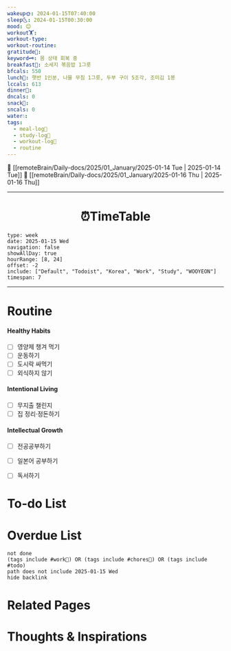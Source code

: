 ```yaml
---
wakeup🌞: 2024-01-15T07:40:00
sleep🌜: 2024-01-15T00:30:00
mood: 😊
workout🏋️: 
workout-type: 
workout-routine: 
gratitude🙏: 
keyword🗝️: 몸 상태 회복 중
breakfast🍳: 소세지 볶음밥 1그릇
bfcals: 550
lunch🍚: 햇반 1인분, 나물 무침 1그릇, 두부 구이 5조각, 조미김 1봉
lccals: 613
dinner🥗: 
dncals: 0
snack🍬: 
sncals: 0
water💧: 
tags:
  - meal-log📝
  - study-log📓
  - workout-log💪
  - routine
---
```


🔺 [[remoteBrain/Daily-docs/2025/01_January/2025-01-14 Tue | 2025-01-14 Tue]]
🔻 [[remoteBrain/Daily-docs/2025/01_January/2025-01-16 Thu | 2025-01-16 Thu]]
___
<h1> <center>⏰TimeTable </center> </h1>

```gEvent
type: week
date: 2025-01-15 Wed
navigation: false
showAllDay: true
hourRange: [8, 24]
offset: -2
include: ["Default", "Todoist", "Korea", "Work", "Study", "WOOYEON"]
timespan: 7
```

--- 


# Routine 

####  Healthy Habits
- [ ] 영양제 챙겨 먹기
- [ ] 운동하기
- [ ] 도시락 싸먹기 
- [ ] 외식하지 않기 

####  Intentional Living 
- [ ] 무지출 챌린지 
- [ ] 집 정리·정돈하기

#### Intellectual Growth
- [ ] 전공공부하기
- [ ] 일본어 공부하기
- [ ] 독서하기



# To-do List



# Overdue List
```tasks
not done
(tags include #work💼) OR (tags include #chores🧺) OR (tags include #todo)
path does not include 2025-01-15 Wed
hide backlink
```

# Related Pages



# Thoughts & Inspirations

